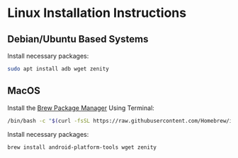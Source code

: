 # Linux Installation Instructions

## Debian/Ubuntu Based Systems

Install necessary packages:

```bash
sudo apt install adb wget zenity
```

## MacOS

Install the [Brew Package Manager](https://brew.sh/) Using Terminal:

```bash
/bin/bash -c "$(curl -fsSL https://raw.githubusercontent.com/Homebrew/install/HEAD/install.sh)"
```

Install necessary packages:

```bash
brew install android-platform-tools wget zenity
```
